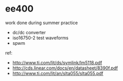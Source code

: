 # ee400
work done during summer practice

* dc/dc converter
* iso16750-2 test waveforms
* spwm 

ref: 
* http://www.ti.com/lit/ds/symlink/lm5118.pdf 
* http://cds.linear.com/docs/en/datasheet/8390f.pdf
* http://www.ti.com/lit/an/slta055/slta055.pdf
